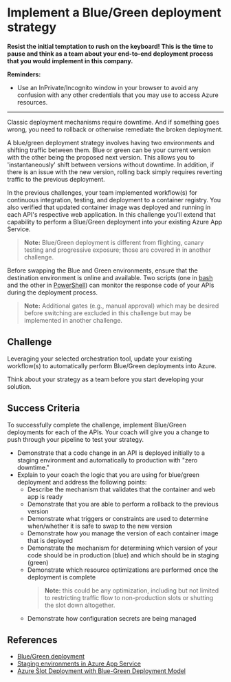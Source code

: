 # Implement a Blue/Green deployment strategy

**Resist the initial temptation to rush on the keyboard! This is the time to pause and think as a team about your end-to-end deployment process that you would implement in this company.**

**Reminders:**

- Use an InPrivate/Incognito window in your browser to avoid any confusion with any other credentials that you may use to access Azure resources.

--------------

Classic deployment mechanisms require downtime. And if something goes wrong, you need to rollback or otherwise remediate the broken deployment.

A blue/green deployment strategy involves having two environments and shifting traffic between them. Blue or green can be your current version with the other being the proposed next version. This allows you to 'instantaneously' shift between versions without downtime. In addition, if there is an issue with the new version, rolling back simply requires reverting traffic to the previous deployment.

In the previous challenges, your team implemented workflow(s) for continuous integration, testing, and deployment to a container registry. You also verified that updated container image was deployed and running in each API's respective web application. In this challenge you'll extend that capability to perform a Blue/Green deployment into your existing Azure App Service.

> **Note:** Blue/Green deployment is different from flighting, canary testing and progressive exposure; those are covered in in another challenge.

Before swapping the Blue and Green environments, ensure that the destination environment is online and available. Two scripts (one in <a href="https://github.com/Azure-Samples/openhack-devops-proctor/blob/master/resources/polling.sh" target="_blank">bash</a> and the other in <a href="https://github.com/Azure-Samples/openhack-devops-proctor/blob/master/resources/polling.ps1" target="_blank">PowerShell</a>) can monitor the response code of your APIs during the deployment process.

> **Note:** Additional gates (e.g., manual approval) which may be desired before switching are excluded in this challenge but may be implemented in another challenge.

## Challenge

Leveraging your selected orchestration tool, update your existing workflow(s) to automatically perform Blue/Green deployments into Azure.

Think about your strategy as a team before you start developing your solution.

## Success Criteria

To successfully complete the challenge, implement Blue/Green deployments for each of the APIs. Your coach will give you a change to push through your pipeline to test your strategy.

- Demonstrate that a code change in an API is deployed initially to a staging environment and automatically to production with "zero downtime."
- Explain to your coach the logic that you are using for blue/green deployment and address the following points:
    - Describe the mechanism that validates that the container and web app is ready
    - Demonstrate that you are able to perform a rollback to the previous version
    - Demonstrate what triggers or constraints are used to determine when/whether it is safe to swap to the new version
    - Demonstrate how you manage the version of each container image that is deployed
    - Demonstrate the mechanism for determining which version of your code should be in production (blue) and which should be in staging (green)
    - Demonstrate which resource optimizations are performed once the deployment is complete
        > **Note:** this could be any optimization, including but not limited to restricting traffic flow to non-production slots or shutting the slot down altogether.
    - Demonstrate how configuration secrets are being managed

## References

- <a href="https://martinfowler.com/bliki/BlueGreenDeployment.html" target="_blank">Blue/Green deployment</a>
- <a href="https://docs.microsoft.com/azure/app-service/deploy-staging-slots">Staging environments in Azure App Service</a>
- <a href="https://medium.com/@sangeetavsunchu/azure-slot-deployment-with-blue-green-deployment-model-b52cd5ffaf07" target="_blank">Azure Slot Deployment with Blue-Green Deployment Model</a>
